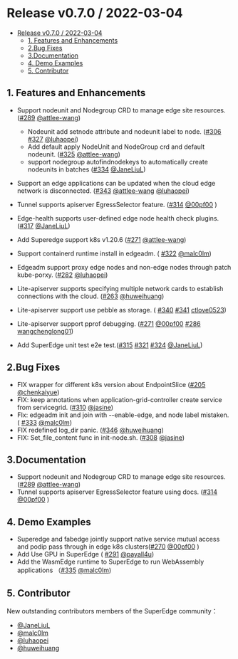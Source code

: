 # Release v0.7.0 / 2022-03-04

* [Release v0.7.0 / 2022-03-04](#release-v070--2022-03-04)
    * [1. Features and Enhancements](#1-features-and-enhancements)
    * [2.Bug Fixes](#2bug-fixes)
    * [3.Documentation](#3documentation)
    * [4. Demo Examples](#4-demo-examples)
    * [5. Contributor](#5-contributor)

## 1. Features and Enhancements

-   Support nodeunit and Nodegroup CRD to manage edge site resources. ([#289](https://github.com/superedge/superedge/pull/289) [@attlee-wang](https://github.com/attlee-wang))
    -   Nodeunit add setnode attribute and nodeunit label to node.  ([#306](https://github.com/superedge/superedge/pull/306) [#327](https://github.com/superedge/superedge/pull/327) [@luhaopei](https://github.com/luhaopei))
    -   Add default apply NodeUnit and NodeGroup crd and default nodeunit. ([#325](https://github.com/superedge/superedge/pull/325) [@attlee-wang](https://github.com/attlee-wang))
    -   support nodegroup autofindnodekeys to automatically create nodeunits in batches  ([#334](https://github.com/superedge/superedge/pull/334)  [@JaneLiuL](https://github.com/JaneLiuL))
-   Support an edge applications can be updated when the cloud edge network is disconnected. ([#343](https://github.com/superedge/superedge/pull/343) [@attlee-wang](https://github.com/attlee-wang)   [@luhaopei](https://github.com/luhaopei))
-   Tunnel supports apiserver EgressSelector feature. ([#314](https://github.com/superedge/superedge/pull/314) [@00pf00](https://github.com/00pf00) )
-   Edge-health supports user-defined edge node health check plugins.  ([#317](https://github.com/superedge/superedge/pull/317)  [@JaneLiuL](https://github.com/JaneLiuL))
-   Add Superedge support k8s v1.20.6 ([#271](https://github.com/superedge/superedge/pull/271) [@attlee-wang](https://github.com/attlee-wang))
-   Support containerd runtime install in edgeadm. ( [#322](https://github.com/superedge/superedge/pull/322) [@malc0lm](https://github.com/malc0lm))
-   Edgeadm support proxy edge nodes and non-edge nodes through patch kube-porxy. ([#282](https://github.com/superedge/superedge/pull/282) [@luhaopei](https://github.com/luhaopei))

-    Lite-apiserver supports specifying multiple network cards to establish connections with the cloud. ([#263](https://github.com/superedge/superedge/pull/263)  [@huweihuang](https://github.com/huweihuang))
-   Lite-apiserver support use pebble as storage.  ( [#340](https://github.com/superedge/superedge/pull/340) [#341](https://github.com/superedge/superedge/pull/341) [ctlove0523](https://github.com/ctlove0523))
-   Lite-apiserver support pprof debugging. ([#271](https://github.com/superedge/superedge/pull/272) [@00pf00](https://github.com/00pf00)  [#286](https://github.com/superedge/superedge/pull/286) [wangchenglong01](https://github.com/wangchenglong01))

-   Add SuperEdge unit test e2e test.([#315](https://github.com/superedge/superedge/pull/315)  [#321](https://github.com/superedge/superedge/pull/321)  [#324](https://github.com/superedge/superedge/pull/324)  [@JaneLiuL](https://github.com/JaneLiuL))

## 2.Bug Fixes

* FIX wrapper for different k8s version about EndpointSlice ([#205](https://github.com/superedge/superedge/pull/305) [@chenkaiyue](https://github.com/chenkaiyue))
* FIX: keep annotations when application-grid-controller create service from servicegrid. ([#310](https://github.com/superedge/superedge/pull/310) [@jasine](https://github.com/jasine))
* FIx: edgeadm init and join with --enable-edge, and node label mistaken. ( [#333](https://github.com/superedge/superedge/pull/333) [@malc0lm](https://github.com/malc0lm))
* FIX redefined log_dir panic.  ([#346](https://github.com/superedge/superedge/pull/346)  [@huweihuang](https://github.com/huweihuang))
* FIX: Set_file_content func in init-node.sh. ([#308](https://github.com/superedge/superedge/pull/308) [@jasine](https://github.com/jasine))

## 3.Documentation

* Support nodeunit and Nodegroup CRD to manage edge site resources. ([#289](https://github.com/superedge/superedge/pull/289) [@attlee-wang](https://github.com/attlee-wang))
* Tunnel supports apiserver EgressSelector feature using docs. ([#314](https://github.com/superedge/superedge/pull/314) [@00pf00](https://github.com/00pf00) )

## 4. Demo Examples

-   Superedge and fabedge jointly support native service mutual access and podip pass through in edge k8s clusters([#270](https://github.com/superedge/superedge/pull/270) [@00pf00](https://github.com/00pf00) )
-   Add Use GPU in SuperEdge ( [#291](https://github.com/superedge/superedge/pull/291) [@payall4u](https://github.com/payall4u))
-   Add the WasmEdge runtime to SuperEdge to run WebAssembly applications （[#335](https://github.com/superedge/superedge/pull/335) [@malc0lm](https://github.com/malc0lm))

## 5. Contributor

New outstanding contributors members of the SuperEdge community：

-   [@JaneLiuL](https://github.com/JaneLiuL)
-   [@malc0lm](https://github.com/malc0lm)
-   [@luhaopei](https://github.com/luhaopei)
-   [@huweihuang](https://github.com/huweihuang)

